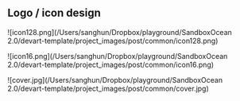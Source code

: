 ## Logo / icon design
![icon128.png](/Users/sanghun/Dropbox/playground/SandboxOcean 2.0/devart-template/project_images/post/common/icon128.png)

![icon16.png](/Users/sanghun/Dropbox/playground/SandboxOcean 2.0/devart-template/project_images/post/common/icon16.png)

![cover.jpg](/Users/sanghun/Dropbox/playground/SandboxOcean 2.0/devart-template/project_images/post/common/cover.jpg)

